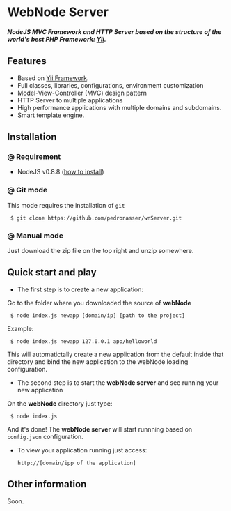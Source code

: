 WebNode Server 
========

##### NodeJS MVC Framework and HTTP Server based on the structure of the world's best PHP Framework: [Yii](http://yiiframework.com).


## Features

 - Based on [Yii Framework](http://yiiframework.com).
 - Full classes, libraries, configurations, environment customization
 - Model-View-Controller (MVC) design pattern
 - HTTP Server to multiple applications
 - High performance applications with multiple domains and subdomains.
 - Smart template engine.

## Installation

### @ Requirement

 * NodeJS v0.8.8 ([how to install](https://github.com/joyent/node))

### @ Git mode

 This mode requires the installation of `git`

     $ git clone https://github.com/pedronasser/wnServer.git

### @ Manual mode

 Just download the zip file on the top right and unzip somewhere.

## Quick start and play

 * The first step is to create a new application:
 
 Go to the folder where you downloaded the source of **webNode**

     $ node index.js newapp [domain/ip] [path to the project]

 Example:

     $ node index.js newapp 127.0.0.1 app/helloworld
   
 This will automatictally create a new application from the default inside that directory and bind the new application to the webNode loading configuration.

 * The second step is to start the **webNode server** and see running your new application
 
 On the **webNode** directory just type:

     $ node index.js
 
 And it's done! The **webNode server** will start runnning based on `config.json` configuration.

 * To view your application running just access:

     `http://[domain/ipp of the application]`

## Other information

 Soon.